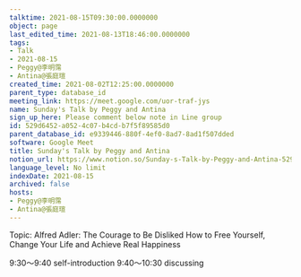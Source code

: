 ```yaml
---
talktime: 2021-08-15T09:30:00.0000000
object: page
last_edited_time: 2021-08-13T18:46:00.0000000
tags:
- Talk
- 2021-08-15
- Peggy@李明霈
- Antina@張庭瑄
created_time: 2021-08-02T12:25:00.0000000
parent_type: database_id
meeting_link: https://meet.google.com/uor-traf-jys
name: Sunday's Talk by Peggy and Antina
sign_up_here: Please comment below note in Line group
id: 529d6452-a052-4c07-b4cd-b7f5f89585d0
parent_database_id: e9339446-880f-4ef0-8ad7-8ad1f507dded
software: Google Meet
title: Sunday's Talk by Peggy and Antina
notion_url: https://www.notion.so/Sunday-s-Talk-by-Peggy-and-Antina-529d6452a0524c07b4cdb7f5f89585d0
language_level: No limit
indexDate: 2021-08-15
archived: false
hosts:
- Peggy@李明霈
- Antina@張庭瑄
---
```


Topic: Alfred Adler: The Courage to Be Disliked
How to Free Yourself, Change Your Life and Achieve Real Happiness

9:30～9:40 self-introduction
9:40～10:30 discussing


